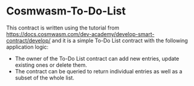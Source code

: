 # Cosmwasm-To-Do-List

This contract is written using the tutorial from https://docs.cosmwasm.com/dev-academy/develop-smart-contract/develop/ and it is a simple To-Do List contract with the following application logic:

- The owner of the To-Do List contract can add new entries, update existing ones or delete them.
- The contract can be queried to return individual entries as well as a subset of the whole list.

